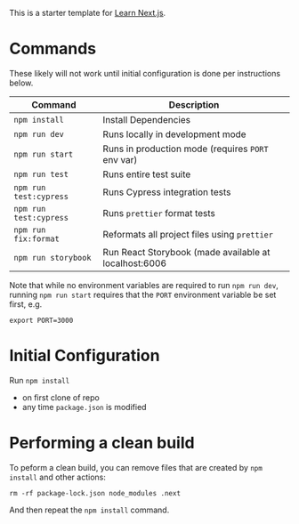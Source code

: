 This is a starter template for [Learn Next.js](https://nextjs.org/learn).

# Commands

These likely will not work until initial configuration is done per instructions below.

| Command                | Description                                       |
| ---------------------- | ------------------------------------------------- |
| `npm install`          | Install Dependencies                              |
| `npm run dev`          | Runs locally in development mode                  |
| `npm run start`        | Runs in production mode (requires `PORT` env var) |
| `npm run test`         | Runs entire test suite                            |
| `npm run test:cypress` | Runs Cypress integration tests                    |
| `npm run test:cypress` | Runs `prettier` format tests                      |
| `npm run fix:format`   | Reformats all project files using `prettier`      |
| `npm run storybook`    | Run React Storybook (made available at localhost:6006  |

Note that while no environment variables are required to run
`npm run dev`, running `npm run start` requires that the `PORT` environment
variable be set first, e.g.

```
export PORT=3000
```

# Initial Configuration

Run `npm install`

- on first clone of repo
- any time `package.json` is modified

# Performing a clean build

To peform a clean build, you can remove files that are created by `npm install`
and other actions:

```
rm -rf package-lock.json node_modules .next
```

And then repeat the `npm install` command.
